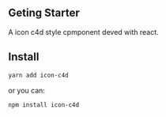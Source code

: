 ## Geting Starter

A icon c4d style cpmponent deved with react.

## Install

```bash
yarn add icon-c4d
```

or you can:

```bash
npm install icon-c4d
```
